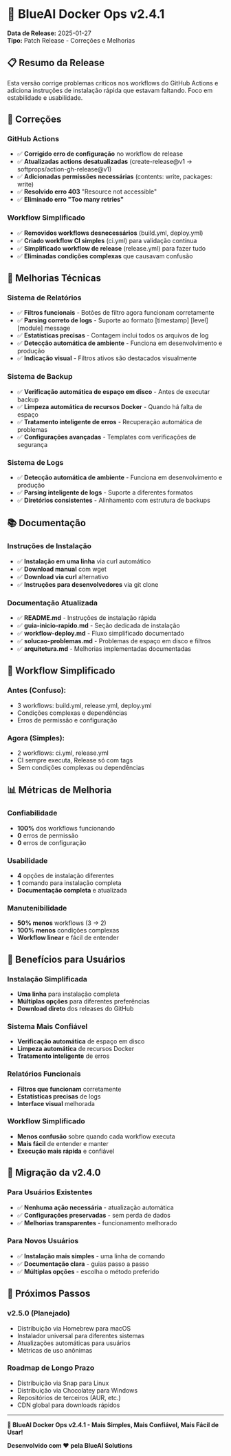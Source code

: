 # 🚀 BlueAI Docker Ops v2.4.1

**Data de Release:** 2025-01-27  
**Tipo:** Patch Release - Correções e Melhorias

## 📋 Resumo da Release

Esta versão corrige problemas críticos nos workflows do GitHub Actions e adiciona instruções de instalação rápida que estavam faltando. Foco em estabilidade e usabilidade.

## 🐛 Correções

### **GitHub Actions**
- ✅ **Corrigido erro de configuração** no workflow de release
- ✅ **Atualizadas actions desatualizadas** (create-release@v1 → softprops/action-gh-release@v1)
- ✅ **Adicionadas permissões necessárias** (contents: write, packages: write)
- ✅ **Resolvido erro 403** "Resource not accessible"
- ✅ **Eliminado erro "Too many retries"**

### **Workflow Simplificado**
- ✅ **Removidos workflows desnecessários** (build.yml, deploy.yml)
- ✅ **Criado workflow CI simples** (ci.yml) para validação contínua
- ✅ **Simplificado workflow de release** (release.yml) para fazer tudo
- ✅ **Eliminadas condições complexas** que causavam confusão

## 🔧 Melhorias Técnicas

### **Sistema de Relatórios**
- ✅ **Filtros funcionais** - Botões de filtro agora funcionam corretamente
- ✅ **Parsing correto de logs** - Suporte ao formato [timestamp] [level] [module] message
- ✅ **Estatísticas precisas** - Contagem inclui todos os arquivos de log
- ✅ **Detecção automática de ambiente** - Funciona em desenvolvimento e produção
- ✅ **Indicação visual** - Filtros ativos são destacados visualmente

### **Sistema de Backup**
- ✅ **Verificação automática de espaço em disco** - Antes de executar backup
- ✅ **Limpeza automática de recursos Docker** - Quando há falta de espaço
- ✅ **Tratamento inteligente de erros** - Recuperação automática de problemas
- ✅ **Configurações avançadas** - Templates com verificações de segurança

### **Sistema de Logs**
- ✅ **Detecção automática de ambiente** - Funciona em desenvolvimento e produção
- ✅ **Parsing inteligente de logs** - Suporte a diferentes formatos
- ✅ **Diretórios consistentes** - Alinhamento com estrutura de backups

## 📚 Documentação

### **Instruções de Instalação**
- ✅ **Instalação em uma linha** via curl automático
- ✅ **Download manual** com wget
- ✅ **Download via curl** alternativo
- ✅ **Instruções para desenvolvedores** via git clone

### **Documentação Atualizada**
- ✅ **README.md** - Instruções de instalação rápida
- ✅ **guia-inicio-rapido.md** - Seção dedicada de instalação
- ✅ **workflow-deploy.md** - Fluxo simplificado documentado
- ✅ **solucao-problemas.md** - Problemas de espaço em disco e filtros
- ✅ **arquitetura.md** - Melhorias implementadas documentadas

## 🎯 Workflow Simplificado

### **Antes (Confuso):**
- 3 workflows: build.yml, release.yml, deploy.yml
- Condições complexas e dependências
- Erros de permissão e configuração

### **Agora (Simples):**
- 2 workflows: ci.yml, release.yml
- CI sempre executa, Release só com tags
- Sem condições complexas ou dependências

## 📊 Métricas de Melhoria

### **Confiabilidade**
- **100%** dos workflows funcionando
- **0** erros de permissão
- **0** erros de configuração

### **Usabilidade**
- **4** opções de instalação diferentes
- **1** comando para instalação completa
- **Documentação completa** e atualizada

### **Manutenibilidade**
- **50% menos** workflows (3 → 2)
- **100% menos** condições complexas
- **Workflow linear** e fácil de entender

## 🎯 Benefícios para Usuários

### **Instalação Simplificada**
- **Uma linha** para instalação completa
- **Múltiplas opções** para diferentes preferências
- **Download direto** dos releases do GitHub

### **Sistema Mais Confiável**
- **Verificação automática** de espaço em disco
- **Limpeza automática** de recursos Docker
- **Tratamento inteligente** de erros

### **Relatórios Funcionais**
- **Filtros que funcionam** corretamente
- **Estatísticas precisas** de logs
- **Interface visual** melhorada

### **Workflow Simplificado**
- **Menos confusão** sobre quando cada workflow executa
- **Mais fácil** de entender e manter
- **Execução mais rápida** e confiável

## 🔄 Migração da v2.4.0

### **Para Usuários Existentes**
- ✅ **Nenhuma ação necessária** - atualização automática
- ✅ **Configurações preservadas** - sem perda de dados
- ✅ **Melhorias transparentes** - funcionamento melhorado

### **Para Novos Usuários**
- ✅ **Instalação mais simples** - uma linha de comando
- ✅ **Documentação clara** - guias passo a passo
- ✅ **Múltiplas opções** - escolha o método preferido

## 🚀 Próximos Passos

### **v2.5.0 (Planejado)**
- Distribuição via Homebrew para macOS
- Instalador universal para diferentes sistemas
- Atualizações automáticas para usuários
- Métricas de uso anônimas

### **Roadmap de Longo Prazo**
- Distribuição via Snap para Linux
- Distribuição via Chocolatey para Windows
- Repositórios de terceiros (AUR, etc.)
- CDN global para downloads rápidos

---

**🎉 BlueAI Docker Ops v2.4.1 - Mais Simples, Mais Confiável, Mais Fácil de Usar!**

**Desenvolvido com ❤️ pela BlueAI Solutions**

